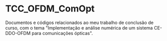 # TCC_OFDM_ComOpt
Documentos e códigos relacionados ao meu trabalho de conclusão de curso, com o tema "Implementação e análise numérica de um sistema CE-DDO-OFDM para comunicações ópticas".
